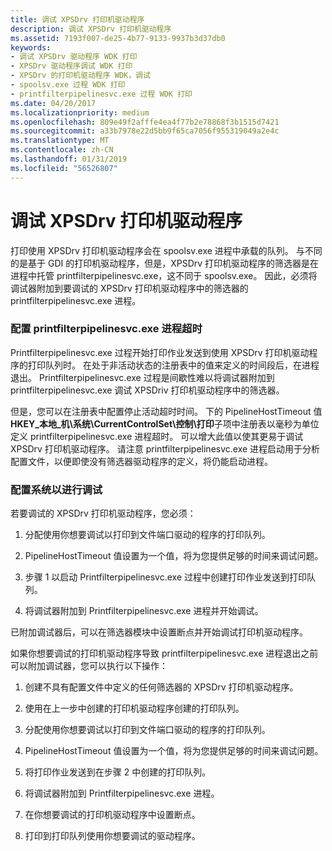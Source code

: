 ```yaml
---
title: 调试 XPSDrv 打印机驱动程序
description: 调试 XPSDrv 打印机驱动程序
ms.assetid: 7193f007-de25-4b77-9133-9937b3d37db0
keywords:
- 调试 XPSDrv 驱动程序 WDK 打印
- XPSDrv 驱动程序调试 WDK 打印
- XPSDrv 的打印机驱动程序 WDK，调试
- spoolsv.exe 过程 WDK 打印
- printfilterpipelinesvc.exe 过程 WDK 打印
ms.date: 04/20/2017
ms.localizationpriority: medium
ms.openlocfilehash: 809e49f2afffe4ea4f77b2e78868f3b1515d7421
ms.sourcegitcommit: a33b7978e22d5bb9f65ca7056f955319049a2e4c
ms.translationtype: MT
ms.contentlocale: zh-CN
ms.lasthandoff: 01/31/2019
ms.locfileid: "56526807"
---
```

# <a name="debugging-xpsdrv-printer-drivers"></a>调试 XPSDrv 打印机驱动程序


打印使用 XPSDrv 打印机驱动程序会在 spoolsv.exe 进程中承载的队列。 与不同的是基于 GDI 的打印机驱动程序，但是，XPSDrv 打印机驱动程序的筛选器是在进程中托管 printfilterpipelinesvc.exe，这不同于 spoolsv.exe。 因此，必须将调试器附加到要调试的 XPSDrv 打印机驱动程序中的筛选器的 printfilterpipelinesvc.exe 进程。

### <a href="" id="configuring-the-printfilterpipelinesvc-exe-process-time-out"></a>配置 printfilterpipelinesvc.exe 进程超时

Printfilterpipelinesvc.exe 过程开始打印作业发送到使用 XPSDrv 打印机驱动程序的打印队列时。 在处于非活动状态的注册表中的值来定义的时间段后，在进程退出。 Printfilterpipelinesvc.exe 过程是间歇性难以将调试器附加到 printfilterpipelinesvc.exe 调试 XPSDriv 打印机驱动程序中的筛选器。

但是，您可以在注册表中配置停止活动超时时间。 下的 PipelineHostTimeout 值**HKEY\_本地\_机\\系统\\CurrentControlSet\\控制\\打印**子项中注册表以毫秒为单位定义 printfilterpipelinesvc.exe 进程超时。 可以增大此值以使其更易于调试 XPSDrv 打印机驱动程序。 请注意 printfilterpipelinesvc.exe 进程启动用于分析配置文件，以便即使没有筛选器驱动程序的定义，将仍能启动进程。

### <a name="configuring-the-system-for-debugging"></a>配置系统以进行调试

若要调试的 XPSDrv 打印机驱动程序，您必须：

1.  分配使用你想要调试以打印到文件端口驱动的程序的打印队列。

2.  PipelineHostTimeout 值设置为一个值，将为您提供足够的时间来调试问题。

3.  步骤 1 以启动 Printfilterpipelinesvc.exe 过程中创建打印作业发送到打印队列。

4.  将调试器附加到 Printfilterpipelinesvc.exe 进程并开始调试。

已附加调试器后，可以在筛选器模块中设置断点并开始调试打印机驱动程序。

如果你想要调试的打印机驱动程序导致 printfilterpipelinesvc.exe 进程退出之前可以附加调试器，您可以执行以下操作：

1.  创建不具有配置文件中定义的任何筛选器的 XPSDrv 打印机驱动程序。

2.  使用在上一步中创建的打印机驱动程序创建的打印队列。

3.  分配使用你想要调试以打印到文件端口驱动的程序的打印队列。

4.  PipelineHostTimeout 值设置为一个值，将为您提供足够的时间来调试问题。

5.  将打印作业发送到在步骤 2 中创建的打印队列。

6.  将调试器附加到 Printfilterpipelinesvc.exe 进程。

7.  在你想要调试的打印机驱动程序中设置断点。

8.  打印到打印队列使用你想要调试的驱动程序。

 

 




